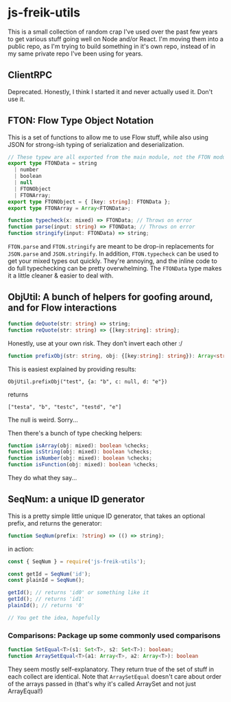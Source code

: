 # js-freik-utils

This is a small collection of random crap I've used over the past few years to
get various stuff going well on Node and/or React. I'm moving them into a
public repo, as I'm trying to build something in it's own repo, instead of in
my same private repo I've been using for years.

## ClientRPC
Deprecated. Honestly, I think I started it and never actually used it. Don't use it.

## FTON: Flow Type Object Notation

This is a set of functions to allow me to use Flow stuff, while also using JSON
for strong-ish typing of serialization and deserialization.

```typescript
// These typew are all exported from the main module, not the FTON module
export type FTONData = string
  | number
  | boolean
  | null
  | FTONObject
  | FTONArray;
export type FTONObject = { [key: string]: FTONData };
export type FTONArray = Array<FTONData>;

function typecheck(x: mixed) => FTONData; // Throws on error
function parse(input: string) => FTONData; // Throws on error
function stringify(input: FTONData) => string;
```

`FTON.parse` and `FTON.stringify` are meant to be drop-in replacements for
`JSON.parse` and `JSON.stringify`. In addition, `FTON.typecheck` can be used to
get your mixed types out quickly. They're annoying, and the inline code to do
full typechecking can be pretty overwhelming. The `FTONData` type makes it a
little cleaner & easier to deal with.

## ObjUtil: A bunch of helpers for goofing around, and for Flow interactions

```typescript
function deQuote(str: string) => string;
function reQuote(str: string) => {[key:string]: string};
```
Honestly, use at your own risk. They don't invert each other :/

```typescript
function prefixObj(str: string, obj: {[key:string]: string}): Array<string>;
```
This is easiest explained by providing results:

`ObjUtil.prefixObj("test", {a: "b", c: null, d: "e"})`

returns

`["testa", "b", "testc", "testd", "e"]`

The null is weird. Sorry...

Then there's a bunch of type checking helpers:

```typescript
function isArray(obj: mixed): boolean %checks;
function isString(obj: mixed): boolean %checks;
function isNumber(obj: mixed): boolean %checks;
function isFunction(obj: mixed): boolean %checks;
```
They do what they say...

## SeqNum: a unique ID generator
This is a pretty simple little unique ID generator, that takes an optional prefix, and returns the generator:
```typescript
function SeqNum(prefix: ?string) => (() => string);
```
in action:
```typescript
const { SeqNum } = require('js-freik-utils');

const getId = SeqNum('id');
const plainId = SeqNum();

getId(); // returns 'id0' or something like it
getId(); // returns 'id1'
plainId(); // returns '0'

// You get the idea, hopefully
```

### Comparisons: Package up some commonly used comparisons

```typescript
function SetEqual<T>(s1: Set<T>, s2: Set<T>): boolean;
function ArraySetEqual<T>(a1: Array<T>, a2: Array<T>): boolean
```

They seem mostly self-explanatory. They return true of the set of stuff in each
collect are identical. Note that `ArraySetEqual` doesn't care about order of the
arrays passed in (that's why it's called ArraySet and not just ArrayEqual!)
